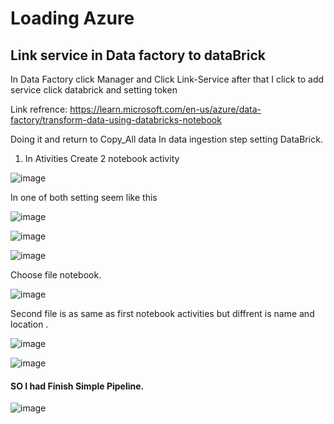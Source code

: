 # Loading Azure

## Link service in Data factory to dataBrick

In Data Factory click Manager and Click Link-Service after that I click to add service click databrick and setting token 

 Link refrence: https://learn.microsoft.com/en-us/azure/data-factory/transform-data-using-databricks-notebook

Doing it and  return to Copy_All data In data ingestion step setting DataBrick.
1. In Ativities Create 2 notebook activity

![image](https://github.com/huytrao/build-simple-pipeline-realtime-with-Azure-data-engineer-project/assets/121539558/1dea8f66-b96b-4e24-aea2-4e019e5dbc0a)

  In one of both setting seem like this

![image](https://github.com/huytrao/build-simple-pipeline-realtime-with-Azure-data-engineer-project/assets/121539558/f64c559a-d107-41d2-8a46-75740eceaa5f)

![image](https://github.com/huytrao/build-simple-pipeline-realtime-with-Azure-data-engineer-project/assets/121539558/14c48c23-440e-4ece-b013-48c12a4b9cfd)

![image](https://github.com/huytrao/build-simple-pipeline-realtime-with-Azure-data-engineer-project/assets/121539558/2039d98b-d519-402b-bef1-3cac5a71028a)

Choose file notebook. 

![image](https://github.com/huytrao/build-simple-pipeline-realtime-with-Azure-data-engineer-project/assets/121539558/8b492346-83db-4be7-a6e5-cea6b67a6150)

Second file is as same as first notebook activities but diffrent is name and location .

![image](https://github.com/huytrao/build-simple-pipeline-realtime-with-Azure-data-engineer-project/assets/121539558/ca1e4a33-92b2-436c-8d02-fc38f8f5f418)




![image](https://github.com/huytrao/build-simple-pipeline-realtime-with-Azure-data-engineer-project/assets/121539558/f47a25c0-db22-42ce-bcf5-d25f66588507)


#### SO I had Finish Simple Pipeline.


![image](https://github.com/huytrao/build-simple-pipeline-realtime-with-Azure-data-engineer-project/assets/121539558/735307ad-f842-4a6c-be09-67fe98f5dc5d)
